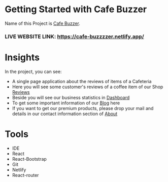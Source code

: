 # Getting Started with Cafe Buzzer

Name of this Project is [Cafe Buzzer](https://cafe-buzzzzer.netlify.app/).
### LIVE WEBSITE LINK: https://cafe-buzzzzer.netlify.app/
# Insights

In the project, you can see:

* A single page application about the reviews of items of a Cafeteria
* Here you will see some customer's reviews of a coffee item of our Shop [Reviews](https://cafe-buzzzzer.netlify.app/reviews) 
* Beside you will see our business statistics in [Dashboard](https://cafe-buzzzzer.netlify.app/dashboards)
* To get some important information of our [Blog](https://cafe-buzzzzer.netlify.app/blogs) here
* If you want to get our premium products, please drop your mail and details in our contact information section of [About](https://cafe-buzzzzer.netlify.app/about)

# Tools
* IDE
* React
* React-Bootstrap 
* Git
* Netlify
* React-router

